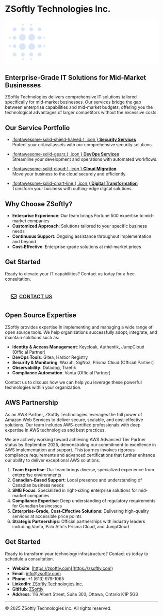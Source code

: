 # ZSoftly Technologies Inc.

<div class="text-center">
  <img src="assets/images/217183861/Logo%20Files/png/Color%20logo%20-%20no%20background.png" alt="ZSoftly Technologies Logo" class="company-logo">
</div>

## Enterprise-Grade IT Solutions for Mid-Market Businesses

ZSoftly Technologies delivers comprehensive IT solutions tailored specifically for mid-market businesses. Our services bridge the gap between enterprise capabilities and mid-market budgets, offering you the technological advantages of larger competitors without the excessive costs.

## Our Service Portfolio

<div class="grid cards" markdown>

- [:fontawesome-solid-shield-halved:{ .icon } **Security Services**](security-services.md)  
  Protect your critical assets with our comprehensive security solutions.

- [:fontawesome-solid-gears:{ .icon } **DevOps Services**](devops-services.md)  
  Streamline your development and operations with automated workflows.

- [:fontawesome-solid-cloud:{ .icon } **Cloud Migration**](cloud-migration.md)  
  Move your business to the cloud securely and efficiently.

- [:fontawesome-solid-chart-line:{ .icon } **Digital Transformation**](digital-transformation.md)  
  Transform your business with cutting-edge digital solutions.

</div>

## Why Choose ZSoftly?

- **Enterprise Experience**: Our team brings Fortune 500 expertise to mid-market companies
- **Customized Approach**: Solutions tailored to your specific business needs
- **Continuous Support**: Ongoing assistance throughout implementation and beyond
- **Cost-Effective**: Enterprise-grade solutions at mid-market prices

## Get Started

Ready to elevate your IT capabilities? Contact us today for a free consultation.

<a href="contact/" class="md-button md-button--primary">
  <span class="twemoji">
    <svg xmlns="http://www.w3.org/2000/svg" viewBox="0 0 512 512"><!-- Font Awesome Free 6.4.2 by @fontawesome - https://fontawesome.com License - https://fontawesome.com/license (Commercial License) --><path d="M64 112c-8.8 0-16 7.2-16 16v22.1L220.5 291.7c20.7 17 50.4 17 71.1 0L464 150.1V128c0-8.8-7.2-16-16-16H64zM48 212.2V384c0 8.8 7.2 16 16 16H448c8.8 0 16-7.2 16-16V212.2L322 328.8c-38.4 31.5-93.7 31.5-132 0L48 212.2zM0 128C0 92.7 28.7 64 64 64H448c35.3 0 64 28.7 64 64V384c0 35.3-28.7 64-64 64H64c-35.3 0-64-28.7-64-64V128z"/></svg>
  </span>
  Contact Us
</a>

<style>
.text-center {
  text-align: center;
}
.md-button {
  margin-top: 1rem;
  padding: 0.6rem 1.2rem;
  font-size: 1rem;
  font-weight: 600;
  text-transform: uppercase;
  letter-spacing: 0.025em;
  transition: all 0.2s ease;
  display: inline-flex;
  align-items: center;
  gap: 0.5rem;
}
.md-button--primary {
  background-color: var(--md-primary-fg-color);
  border: 2px solid var(--md-primary-fg-color);
}
.md-button--primary:hover {
  background-color: transparent;
  color: var(--md-primary-fg-color);
}
.icon {
  vertical-align: middle;
  margin-right: 0.5em;
}
.twemoji {
  display: inline-flex;
  align-items: center;
}
.twemoji svg {
  height: 1.2em;
  width: 1.2em;
  fill: currentColor;
}
</style>

## Open Source Expertise

ZSoftly provides expertise in implementing and managing a wide range of open source tools. We help organizations successfully adopt, integrate, and maintain solutions such as:

- **Identity & Access Management**: Keycloak, Authentik, JumpCloud (Official Partner)
- **DevOps Tools**: Gitea, Harbor Registry
- **Security & Monitoring**: Wazuh, SigNoz, Prisma Cloud (Official Partner)
- **Observability**: Datadog, Traefik
- **Compliance Automation**: Vanta (Official Partner)

Contact us to discuss how we can help you leverage these powerful technologies within your organization.

## AWS Partnership

As an AWS Partner, ZSoftly Technologies leverages the full power of Amazon Web Services to deliver secure, scalable, and cost-effective solutions. Our team includes AWS-certified professionals with deep expertise in AWS technologies and best practices.

We are actively working toward achieving AWS Advanced Tier Partner status by September 2025, demonstrating our commitment to excellence in AWS implementation and support. This journey involves rigorous compliance requirements and advanced certifications that further enhance our ability to deliver exceptional AWS solutions.

1. **Team Expertise**: Our team brings diverse, specialized experience from enterprise environments
2. **Canadian-Based Support**: Local presence and understanding of Canadian business needs
3. **SMB Focus**: Specialized in right-sizing enterprise solutions for mid-market companies
4. **Compliance Expertise**: Deep understanding of regulatory requirements for Canadian businesses
5. **Enterprise-Grade, Cost-Effective Solutions**: Delivering high-quality services at accessible price points
6. **Strategic Partnerships**: Official partnerships with industry leaders including Vanta, Palo Alto's Prisma Cloud, and JumpCloud

## Get Started

Ready to transform your technology infrastructure? Contact us today to schedule a consultation.

- **Website**: [https://zsoftly.com](https://zsoftly.com)
- **Email**: info@zsoftly.com
- **Phone**: +1 (613) 979-1065
- **LinkedIn**: [ZSoftly Technologies Inc.](https://www.linkedin.com/company/zsoftly-technologies)
- **GitHub**: [ZSoftly](https://github.com/zsoftly)
- **Address**: 116 Albert Street, Suite 300, Ottawa, Ontario K1P 5G3

---

© 2025 ZSoftly Technologies Inc. All rights reserved.
